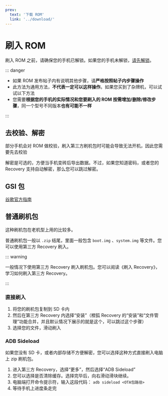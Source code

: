 ```yaml
---
prev:
  text: '下载 ROM'
  link: '../download/'
---
```

# 刷入 ROM

刷入 ROM 之前，请确保您的手机已解锁。如果您的手机未解锁，[请先解锁](../unlock/index.md)。

::: danger

* 如果 ROM 发布帖子内有说明其他步骤，请**严格按照帖子内步骤操作**
* 此方法为通用方法，**不代表一定可以这样操作**。如果您买到了杂牌机，可以试试以下方法
* 您需要**根据您的手机的实际情况和您要刷入的 ROM 按需增加/删除/修改步骤**，同一个型号不同版本**也有可能不一样**

:::

## 去校验、解密

部分手机会对 ROM 做校验，刷入第三方刷机包时可能会导致无法开机，因此您需要先去校验

解密是可选的，方便当手机变砖后导出数据。不过，如果您知道密码，或者您的 Recovery 支持自动解密，那么您可以跳过解密。

## GSI 包 <Badge type="tip" text="新的刷机包" />

[谷歌官方指南](https://developer.android.google.cn/topic/generic-system-image?hl=zh-cn#flash-gsi)

## 普通刷机包 <Badge type="warning" text="老的刷机包" />

这种刷机包在老机型上用的比较多。

普通刷机包一般以 `.zip` 结尾，里面一般包含 `boot.img` 、`system.img` 等文件。您可以使用第三方 Recovery 刷入。

::: warning

一般情况下使用第三方 Recovery 刷入刷机包。您可以阅读《刷入 Recovery》，学习如何刷入第三方 Recovery。

:::

### 直接刷入

1. 将您的刷机包复制到 SD 卡内
2. 然后在第三方 Recovery 内选择“安装”（橙狐 Recovery 的“安装”和“文件管理”功能合并，并且默认情况下展示的就是这个，可以跳过这个步骤）
3. 选择您的文件，滑动刷入

### ADB Sideload

如果您没有 SD 卡，或者内部存储不方便解密，您可以选择这种方式直接刷入电脑上 zip 刷机包。

1. 进入第三方 Recovery，选择“更多”，然后选择“ADB Sideload”
2. 您可以选择是否清除缓存。选择完毕后，向右滑动滑块继续。
3. 电脑端打开命令提示符，输入这段代码： `adb sideload <OTA包路径>`
4. 等待手机上进度条走完
